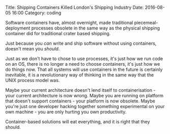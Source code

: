 Title: Shipping Containers Killed London's Shipping Industry
Date: 2016-08-05 16:00
Category: coding

Software containers have, almost overnight, made traditional piecemeal-deployment processes obsolete in the same way as the physical shipping container did for traditional crater based shipping.

Just because you *can* write and ship software without using containers, doesn't mean you *should*.

Just as we don't have to chose to use processes, it's just how we run code on an OS, there is no longer a need to choose containers, it's just how we do things now. That all systems will use containers in the future is certainly inevitable, it is a revolutionary way of thinking in the same way that the UNIX process model was.  

Maybe your current architecture doesn't lend itself to containerisation - your current architecture is now wrong.
Maybe you are running on platform that doesn't support containers - your platform is now obsolete.
Maybe you're just one developer hacking together something experimental on your own machine - you are only hurting you own productivity.

Container-based solutions will eat everything, and it is right that they should.
